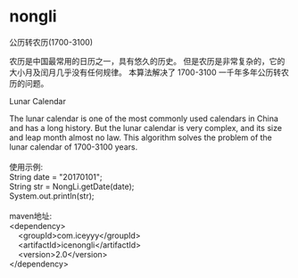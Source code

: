 # nongli
公历转农历(1700-3100)

农历是中国最常用的日历之一，具有悠久的历史。
但是农历是非常复杂的，它的大小月及闰月几乎没有任何规律。
本算法解决了 1700-3100 一千年多年公历转农历的问题。

Lunar Calendar

The lunar calendar is one of the most commonly used calendars in China and has a long history.
But the lunar calendar is very complex, and its size and leap month almost no law.
This algorithm solves the problem of the lunar calendar of 1700-3100 years.
</br>
</br>
使用示例:</br>
String date = "20170101";</br>
String str = NongLi.getDate(date);</br>
System.out.println(str);</br>
</br>
maven地址:</br>
&lt;dependency&gt;</br>
&nbsp;&nbsp;&nbsp;&nbsp;&lt;groupId&gt;com.iceyyy&lt;/groupId&gt;</br>
&nbsp;&nbsp;&nbsp;&nbsp;&lt;artifactId&gt;icenongli&lt;/artifactId&gt;</br>
&nbsp;&nbsp;&nbsp;&nbsp;&lt;version&gt;2.0&lt;/version&gt;</br>
&lt;/dependency&gt;</br>
